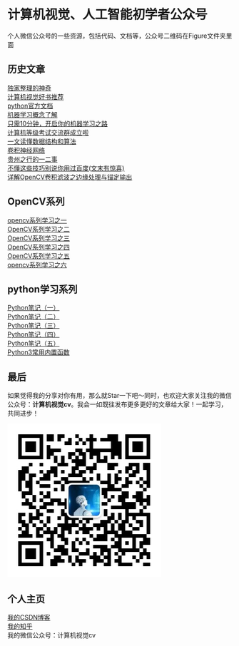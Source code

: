 # 计算机视觉、人工智能初学者公众号
个人微信公众号的一些资源，包括代码、文档等，公众号二维码在Figure文件夹里面


## 历史文章
[独家整理的神奇](https://mp.weixin.qq.com/s/rxJ5G2be9nPhTaIM4CfHbg)\
[计算机视觉好书推荐](https://mp.weixin.qq.com/s/DxYypI6j8rgw9a8ZADO_qw)\
[python官方文档](https://mp.weixin.qq.com/s/z-sVMQy3nAUsn0anCfmnpg)\
[机器学习概念了解](https://mp.weixin.qq.com/s/nUwwMnRkNSw9UalBZH3N6A)\
[只需10分钟，开启你的机器学习之路](https://mp.weixin.qq.com/s/r7--S_Vc93hdreU86B5v-Q)\
[计算机等级考试交流群成立啦](https://mp.weixin.qq.com/s/a4j8bFxiuMJIHtubXjO3lQ)\
[一文读懂数据结构和算法](https://mp.weixin.qq.com/s/szdNMpPjwFE2BEvWuIx5qw)\
[卷积神经网络](https://mp.weixin.qq.com/s/Sl0KAZ1FvQrGAKSKkf_B5w)\
[贵州之行的一二事](https://mp.weixin.qq.com/s/00EkX_QajFPq9NnIAGwXGg)\
[不懂这些技巧别说你用过百度(文末有惊喜)](https://mp.weixin.qq.com/s/JH-i1aF8x76_Zo-N9_w2lw)\
[详解OpenCV卷积滤波之边缘处理与锚定输出](https://mp.weixin.qq.com/s/Hr9V8mkLISJX0Oj7bh-OJw)
## OpenCV系列
[opencv系列学习之一](https://mp.weixin.qq.com/s/5rBNoVCJta9S9yLmLIFF9g)\
[OpenCV系列学习之二](https://mp.weixin.qq.com/s/lt6xhAPUhpafpT9pmMfUUA)\
[OpenCV系列学习之三](https://mp.weixin.qq.com/s/Cd7HS_Dxza_I0NmfH5NUag)\
[OpenCV系列学习之四](https://mp.weixin.qq.com/s/ppj9nT6JkzA6lfd1vU5pUw)\
[OpenCV系列学习之五](https://mp.weixin.qq.com/s/57UYcQrBib-pZXGrZEUd4g)\
[opencv系列学习之六](https://mp.weixin.qq.com/s/SVtp93ZiXO-WZG7AGZqrIQ)

## python学习系列
[Python笔记（一）](https://mp.weixin.qq.com/s/1SbaU1G-nwH_x-WR5CcVyQ)\
[Python笔记（二）](https://mp.weixin.qq.com/s/Ge4t1BZImNJNGdVMUY_xGg)\
[Python笔记（三）](https://mp.weixin.qq.com/s/0duOV8_DAPVbkK-8xA0ivQ)\
[Python笔记（四）](https://mp.weixin.qq.com/s/p6Vc-ka5L9w7RW4I2UwaBA)\
[Python笔记（五）](https://mp.weixin.qq.com/s/xC5PG5fr7tr2eLXmkxGRKA)\
[Python3常用内置函数](https://mp.weixin.qq.com/s/zWmikIUleBn72MqTIQisMA)


## 最后
如果觉得我的分享对你有用，那么就Star一下吧～同时，也欢迎大家关注我的微信公众号：**计算机视觉cv**。我会一如既往发布更多更好的文章给大家！一起学习，共同进步！


![](https://github.com/xwr96/Resource-Of-Wechat/blob/master/Figure/%E5%BE%AE%E4%BF%A1%E5%85%AC%E4%BC%97%E5%8F%B7.jpg)
## 个人主页
[我的CSDN博客](https://blog.csdn.net/xiewenrui1996)\
[我的知乎](https://www.zhihu.com/people/xie-wen-1-90/activities)\
我的微信公众号：计算机视觉cv
